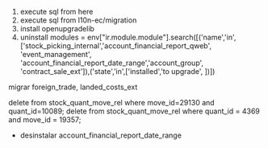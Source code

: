 1. execute sql from here
2. execute sql from l10n-ec/migration
3. install openupgradelib
4. uninstall modules = env["ir.module.module"].search([('name','in', ['stock_picking_internal','account_financial_report_qweb', 'event_management', 'account_financial_report_date_range','account_group', 'contract_sale_ext']),('state','in',['installed','to upgrade', ])])

migrar foreign_trade, landed_costs_ext


delete from stock_quant_move_rel where  move_id=29130 and quant_id=10089;
delete from stock_quant_move_rel where quant_id = 4369 and move_id = 19357;

* desinstalar account_financial_report_date_range



